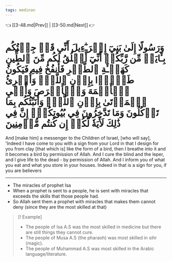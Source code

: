 ```yaml
---
tags: medinan
---
```


👈 [[3-48.md|Prev]] | [[3-50.md|Next]] 👉

# وَرَسُولًا إِلَىٰ بَنِيٓ إِسۡرَـٰٓءِيلَ أَنِّي قَدۡ جِئۡتُكُم بِـَٔايَةٖ مِّن رَّبِّكُمۡ أَنِّيٓ أَخۡلُقُ لَكُم مِّنَ ٱلطِّينِ كَهَيۡـَٔةِ ٱلطَّيۡرِ فَأَنفُخُ فِيهِ فَيَكُونُ طَيۡرَۢا بِإِذۡنِ ٱللَّهِۖ وَأُبۡرِئُ ٱلۡأَكۡمَهَ وَٱلۡأَبۡرَصَ وَأُحۡيِ ٱلۡمَوۡتَىٰ بِإِذۡنِ ٱللَّهِۖ وَأُنَبِّئُكُم بِمَا تَأۡكُلُونَ وَمَا تَدَّخِرُونَ فِي بُيُوتِكُمۡۚ إِنَّ فِي ذَٰلِكَ لَأٓيَةٗ لَّكُمۡ إِن كُنتُم مُّؤۡمِنِينَ

And [make him] a messenger to the Children of Israel, [who will say], 'Indeed I have come to you with a sign from your Lord in that I design for you from clay [that which is] like the form of a bird, then I breathe into it and it becomes a bird by permission of Allah. And I cure the blind and the leper, and I give life to the dead - by permission of Allah. And I inform you of what you eat and what you store in your houses. Indeed in that is a sign for you, if you are believers

---
- The miracles of prophet Isa
- When a prophet is sent to a people, he is sent with miracles that exceeds the skills that those people had.
- So Allah sent them a prophet with miracles that makes them cannot deny (since they are the most skilled at that)
> [! Example]
> - The people of Isa A.S was the most skilled in medicine but there are still things they cannot cure.
> - The people of Musa A.S (the pharaoh) was most skilled in sihr (magic).  
> - The people of Muhammad A.S was most skilled in the Arabic language/literature.

